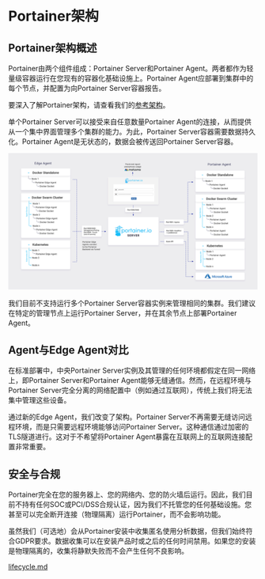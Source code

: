 # Portainer架构

## Portainer架构概述

Portainer由两个组件组成：Portainer Server和Portainer Agent。两者都作为轻量级容器运行在您现有的容器化基础设施上。Portainer Agent应部署到集群中的每个节点，并配置为向Portainer Server容器报告。

要深入了解Portainer架构，请查看我们的[参考架构](https://academy.portainer.io/architecture)。

单个Portainer Server可以接受来自任意数量Portainer Agent的连接，从而提供从一个集中界面管理多个集群的能力。为此，Portainer Server容器需要数据持久化。Portainer Agent是无状态的，数据会被传送回Portainer Server容器。

![Portainer架构](/assets/portainer-architecture-detailed.png)

我们目前不支持运行多个Portainer Server容器实例来管理相同的集群。我们建议在特定的管理节点上运行Portainer Server，并在其余节点上部署Portainer Agent。

## Agent与Edge Agent对比

在标准部署中，中央Portainer Server实例及其管理的任何环境都假定在同一网络上，即Portainer Server和Portainer Agent能够无缝通信。然而，在远程环境与Portainer Server完全分离的网络配置中（例如通过互联网），传统上我们将无法集中管理这些设备。

通过新的Edge Agent，我们改变了架构。Portainer Server不再需要无缝访问远程环境，而是只需要远程环境能够访问Portainer Server。这种通信通过加密的TLS隧道进行。这对于不希望将Portainer Agent暴露在互联网上的互联网连接配置非常重要。

## 安全与合规

Portainer完全在您的服务器上、您的网络内、您的防火墙后运行。因此，我们目前不持有任何SOC或PCI/DSS合规认证，因为我们不托管您的任何基础设施。您甚至可以完全断开连接（物理隔离）运行Portainer，而不会影响功能。

虽然我们（可选地）会从Portainer安装中收集匿名使用分析数据，但我们始终符合GDPR要求。数据收集可以在安装产品时或之后的任何时间禁用。如果您的安装是物理隔离的，收集将静默失败而不会产生任何不良影响。

[lifecycle.md](lifecycle.md)
